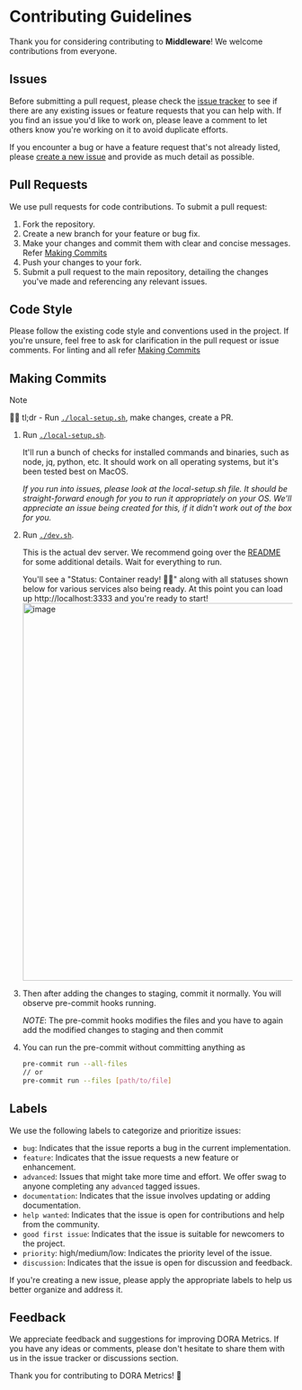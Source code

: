 # Contributing Guidelines

Thank you for considering contributing to **Middleware**! We welcome contributions from everyone.

## Issues

Before submitting a pull request, please check the [issue tracker](https://github.com/middlewarehq/middleware/issues?q=is%3Aissue+is%3Aopen+) to see if there are any existing issues or feature requests that you can help with. If you find an issue you'd like to work on, please leave a comment to let others know you're working on it to avoid duplicate efforts.

If you encounter a bug or have a feature request that's not already listed, please [create a new issue](https://github.com/middlewarehq/middleware/issues/new/choose) and provide as much detail as possible.

## Pull Requests

We use pull requests for code contributions. To submit a pull request:

1. Fork the repository.
2. Create a new branch for your feature or bug fix.
3. Make your changes and commit them with clear and concise messages. Refer [Making Commits](#making-commits)
4. Push your changes to your fork.
5. Submit a pull request to the main repository, detailing the changes you've made and referencing any relevant issues.

## Code Style

Please follow the existing code style and conventions used in the project. If you're unsure, feel free to ask for clarification in the pull request or issue comments. For linting and all refer [Making Commits](#making-commits)

## Making Commits

> [!NOTE]
> 👩‍💻 tl;dr - Run [`./local-setup.sh`](https://github.com/middlewarehq/middleware/blob/main/local-setup.sh), make changes, create a PR.


1. Run [`./local-setup.sh`](https://github.com/middlewarehq/middleware/blob/main/local-setup.sh).

    It'll run a bunch of checks for installed commands and binaries, such as node, jq, python, etc. It should work on all operating systems, but it's been tested best on MacOS.

    _If you run into issues, please look at the local-setup.sh file. It should be straight-forward enough for you to run it appropriately on your OS. We'll appreciate an issue being created for this, if it didn't work out of the box for you._

2. Run [`./dev.sh`](https://github.com/middlewarehq/middleware/blob/main/local-setup.sh).

    This is the actual dev server. We recommend going over the [README](https://github.com/middlewarehq/middleware#-developer-setup) for some additional details.
    Wait for everything to run.

    You'll see a "Status: Container ready! 🚀🚀" along with all statuses shown below for various services also being ready.
    At this point you can load up http://localhost:3333 and you're ready to start!
    <img width="672" alt="image" src="https://github.com/user-attachments/assets/f3897386-a624-4044-aae3-6fca2b1cdd44">


4. Then after adding the changes to staging, commit it normally. You will observe pre-commit hooks running.

    *NOTE*: The pre-commit hooks modifies the files and you have to again add the modified changes to staging and then commit

5. You can run the pre-commit without committing anything as
    ```bash
    pre-commit run --all-files
    // or
    pre-commit run --files [path/to/file]
    ```

## Labels

We use the following labels to categorize and prioritize issues:

- `bug`: Indicates that the issue reports a bug in the current implementation.
- `feature`: Indicates that the issue requests a new feature or enhancement.
- `advanced`: Issues that might take more time and effort. We offer swag to anyone completing any `advanced` tagged issues.
- `documentation`: Indicates that the issue involves updating or adding documentation.
- `help wanted`: Indicates that the issue is open for contributions and help from the community.
- `good first issue`: Indicates that the issue is suitable for newcomers to the project.
- `priority`: high/medium/low: Indicates the priority level of the issue.
- `discussion`: Indicates that the issue is open for discussion and feedback.

If you're creating a new issue, please apply the appropriate labels to help us better organize and address it.

## Feedback

We appreciate feedback and suggestions for improving DORA Metrics. If you have any ideas or comments, please don't hesitate to share them with us in the issue tracker or discussions section.

Thank you for contributing to DORA Metrics! 🚀
